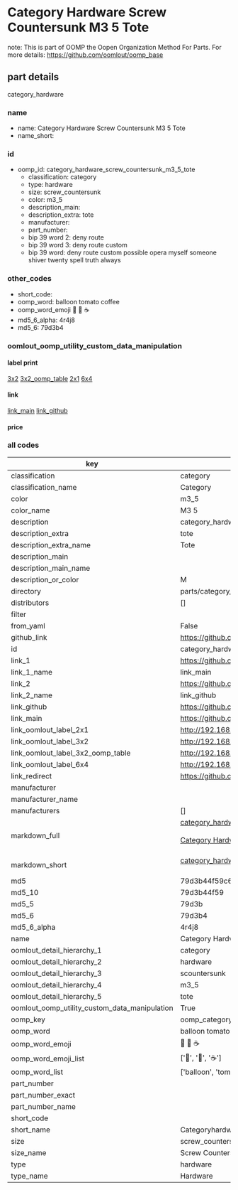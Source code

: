 # Category Hardware Screw Countersunk M3 5 Tote  

note: This is part of OOMP the Oopen Organization Method For Parts. For more details: https://github.com/oomlout/oomp_base

##  part details
  



category_hardware



### name
* name: Category Hardware Screw Countersunk M3 5 Tote
* name_short: 
### id
* oomp_id: category_hardware_screw_countersunk_m3_5_tote
  * classification: category
  * type: hardware
  * size: screw_countersunk
  * color: m3_5
  * description_main: 
  * description_extra: tote
  * manufacturer: 
  * part_number: 
  * bip 39 word 2: deny route
  * bip 39 word 3: deny route custom
  * bip 39 word: deny route custom possible opera myself someone shiver twenty spell truth always

### other_codes
* short_code: 
* oomp_word: balloon tomato coffee
* oomp_word_emoji :balloon: :tomato: :coffee:
* md5_6_alpha: 4r4j8
* md5_6: 79d3b4






### oomlout_oomp_utility_custom_data_manipulation
#### label print
[3x2](http://192.168.1.245:1112/?label=oomp%204r4j8)
[3x2_oomp_table](http://192.168.1.108:1112/?label=oomp%204r4j8)
[2x1](http://192.168.1.242:1112/?label=oomp%204r4j8)
[6x4](http://192.168.1.55:1112/?label=oomp%204r4j8)    

#### link

[link_main](https://github.com/oomlout/oomlout_oomp_version_1_messy/tree/main/parts/category_hardware_screw_countersunk_m3_5_tote) [link_github](https://github.com/oomlout/oomlout_oomp_version_1_messy/tree/main/parts/category_hardware_screw_countersunk_m3_5_tote)                             

#### price







### all codes 
| key | value |  
| --- | --- |  
| classification | category |  
| classification_name | Category |  
| color | m3_5 |  
| color_name | M3 5 |  
| description | category_hardware |  
| description_extra | tote |  
| description_extra_name | Tote |  
| description_main |  |  
| description_main_name |  |  
| description_or_color | M  |  
| directory | parts/category_hardware_screw_countersunk_m3_5_tote |  
| distributors | [] |  
| filter |  |  
| from_yaml | False |  
| github_link | https://github.com/oomlout/oomlout_oomp_part_src/tree/main/parts/category_hardware_screw_countersunk_m3_5_tote |  
| id | category_hardware_screw_countersunk_m3_5_tote |  
| link_1 | https://github.com/oomlout/oomlout_oomp_version_1_messy/tree/main/parts/category_hardware_screw_countersunk_m3_5_tote |  
| link_1_name | link_main |  
| link_2 | https://github.com/oomlout/oomlout_oomp_version_1_messy/tree/main/parts/category_hardware_screw_countersunk_m3_5_tote |  
| link_2_name | link_github |  
| link_github | https://github.com/oomlout/oomlout_oomp_version_1_messy/tree/main/parts/category_hardware_screw_countersunk_m3_5_tote |  
| link_main | https://github.com/oomlout/oomlout_oomp_version_1_messy/tree/main/parts/category_hardware_screw_countersunk_m3_5_tote |  
| link_oomlout_label_2x1 | http://192.168.1.242:1112/?label=oomp%204r4j8 |  
| link_oomlout_label_3x2 | http://192.168.1.245:1112/?label=oomp%204r4j8 |  
| link_oomlout_label_3x2_oomp_table | http://192.168.1.108:1112/?label=oomp%204r4j8 |  
| link_oomlout_label_6x4 | http://192.168.1.55:1112/?label=oomp%204r4j8 |  
| link_redirect | https://github.com/oomlout/oomlout_oomp_version_1_messy/tree/main/parts/category_hardware_screw_countersunk_m3_5_tote |  
| manufacturer |  |  
| manufacturer_name |  |  
| manufacturers | [] |  
| markdown_full | [category_hardware_screw_countersunk_m3_5_tote](none)<br>[](none)<br>[Category Hardware Screw Countersunk M3 5 Tote](none)<br><br> |  
| markdown_short | [category_hardware_screw_countersunk_m3_5_tote](none)<br><br> |  
| md5 | 79d3b44f59c639e2494daa886d2f21d5 |  
| md5_10 | 79d3b44f59 |  
| md5_5 | 79d3b |  
| md5_6 | 79d3b4 |  
| md5_6_alpha | 4r4j8 |  
| name | Category Hardware Screw Countersunk M3 5 Tote |  
| oomlout_detail_hierarchy_1 | category |  
| oomlout_detail_hierarchy_2 | hardware |  
| oomlout_detail_hierarchy_3 | scountersunk |  
| oomlout_detail_hierarchy_4 | m3_5 |  
| oomlout_detail_hierarchy_5 | tote |  
| oomlout_oomp_utility_custom_data_manipulation | True |  
| oomp_key | oomp_category_hardware_screw_countersunk_m3_5_tote |  
| oomp_word | balloon tomato coffee |  
| oomp_word_emoji | :balloon: :tomato: :coffee: |  
| oomp_word_emoji_list | [':balloon:', ':tomato:', ':coffee:'] |  
| oomp_word_list | ['balloon', 'tomato', 'coffee'] |  
| part_number |  |  
| part_number_exact |  |  
| part_number_name |  |  
| short_code |  |  
| short_name | Categoryhardware |  
| size | screw_countersunk |  
| size_name | Screw Countersunk |  
| type | hardware |  
| type_name | Hardware |  
